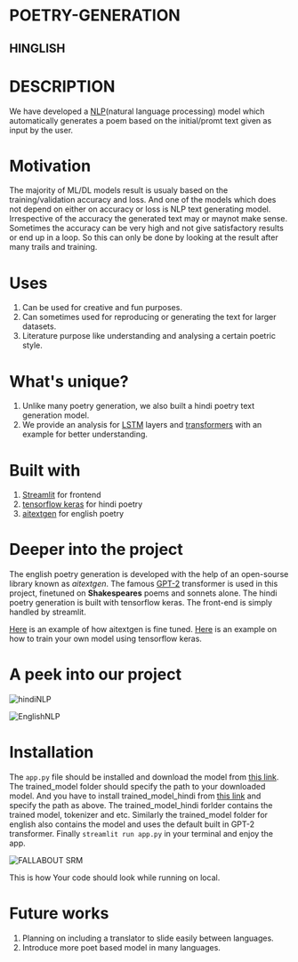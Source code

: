 # POETRY-GENERATION
## HINGLISH

# DESCRIPTION
 We have developed a [NLP](https://www.ibm.com/cloud/learn/natural-language-processing#:~:text=Natural%20language%20processing%20(NLP)%20refers,same%20way%20human%20beings%20can.)(natural language processing) model which automatically generates a poem
 based on the initial/promt text given as input by the user.
 
 # Motivation
  The majority of ML/DL models result is usualy based on the training/validation accuracy and loss.
  And one of the models which does not depend on either on accuracy or loss is NLP text generating model.
  Irrespective of the accuracy the generated text may or maynot make sense. Sometimes the accuracy can be very high
  and not give satisfactory results or end up in a loop. So this can only be done by looking at the result after many
  trails and training. 
  
 # Uses
  1. Can be used for creative and fun purposes.
  2. Can sometimes used for reproducing or generating the text for larger datasets.
  3. Literature purpose like understanding and analysing a certain poetric style.
  
 # What's unique?
  1. Unlike many poetry generation, we also built a hindi poetry text generation model.
  2. We provide an analysis for [LSTM](https://machinelearningmastery.com/stacked-long-short-term-memory-networks/#:~:text=A%20Stacked%20LSTM%20architecture%20can,for%20all%20input%20time%20steps.) layers and [transformers](https://www.analyticsvidhya.com/blog/2019/06/understanding-transformers-nlp-state-of-the-art-models/#:~:text=The%20Transformer%20in%20NLP%20is,long%2Drange%20dependencies%20with%20ease.&text=The%20idea%20behind%20Transformer%20is,with%20attention%20and%20recurrence%20completely.) with an example for better understanding.
 
 # Built with
  1. [Streamlit](https://streamlit.io/) for frontend
  2. [tensorflow keras](https://www.tensorflow.org/api_docs/python/tf/keras) for hindi poetry
  3. [aitextgen](https://docs.aitextgen.io/) for english poetry

 # Deeper into the project
  The english poetry generation is developed with the help of an open-sourse library known as *aitextgen*.
  The famous [GPT-2](https://openai.com/blog/better-language-models/) transformer is used in this project, finetuned on **Shakespeares** poems and sonnets alone.
  The hindi poetry generation is built with tensorflow keras. 
  The front-end is simply handled by streamlit.
  
  [Here](https://colab.research.google.com/drive/1xhwGXiygKPy-C8Hh2Pf4BB4X81BlKL9f) is an example of how aitextgen is fine tuned.
  [Here](https://colab.research.google.com/drive/1-FhswLVmySN73gHGKzBKI0sXBw0tXh3_) is an example on how to train your own model using tensorflow keras.
  
 # A peek into our project
 
  ![hindiNLP](https://user-images.githubusercontent.com/79344352/134283716-672890d4-33bb-470e-a413-cfd3bb534b3d.PNG)
  
  ![EnglishNLP](https://user-images.githubusercontent.com/79344352/134283837-23ed5f0c-f2f3-4000-be23-2673e91d9b9b.PNG)
  
 # Installation
  The `app.py` file should be installed and download the model from [this link](https://drive.google.com/drive/folders/1kbYcl0piU_2O5SG7ndIFGDYH4TDuLd1c?usp=sharing). The trained_model folder
  should specify the path to your downloaded model. And you have to install trained_model_hindi from [this link](https://drive.google.com/drive/folders/17NzDdcCaHBwQCWbSmsUDpv-VLU_dzwZX?usp=sharing) and specify the path as above.
  The trained_model_hindi forlder contains the trained model, tokenizer and etc. Similarly the trained_model folder for english also contains the model 
  and uses the default built in GPT-2 transformer.
  Finally `streamlit run app.py` in your terminal and enjoy
  the app.
 
  ![FALLABOUT SRM](https://user-images.githubusercontent.com/79344352/134283027-1cb8a8c1-f6b9-4f86-85ca-5ce9b9fef05e.PNG)
   
   This is how Your code should look while running on local.
 
 # Future works
  1. Planning on including a translator to slide easily between languages.
  2. Introduce more poet based model in many languages.  
